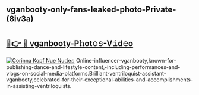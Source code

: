 ## vganbooty-only-fans​-leaked-photo​-Private-(8iv3a)


# <h2><a href="https://mediaupload.pro?title=vganbooty&ref=git">🔗👉 🔴 vganbooty-P𝚑ot𝚘𝚜-V𝚒d𝚎o</a></h2>

[![Corinna Kopf Nue Nu𝚍e𝚜](https://i.imgur.com/0qMVB7G.gif)](https://mediaupload.pro?title=vganbooty&ref=git)
Online-influencer-vganbooty,known-for-publishing-dance-and-lifestyle-content,-including-performances-and-vlogs-on-social-media-platforms.Brilliant-ventriloquist-assistant-vganbooty,celebrated-for-their-exceptional-abilities-and-accomplishments-in-assisting-ventriloquists.  